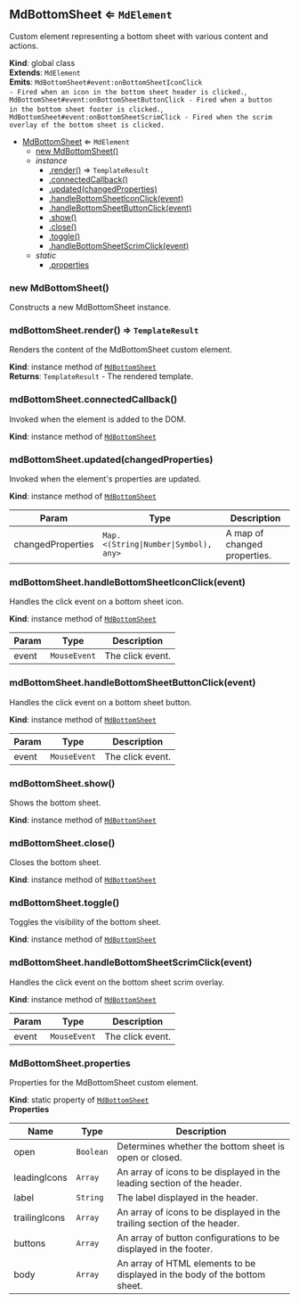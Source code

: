 <a name="MdBottomSheet"></a>

## MdBottomSheet ⇐ <code>MdElement</code>
Custom element representing a bottom sheet with various content and actions.

**Kind**: global class  
**Extends**: <code>MdElement</code>  
**Emits**: <code>MdBottomSheet#event:onBottomSheetIconClick - Fired when an icon in the bottom sheet header is clicked.</code>, <code>MdBottomSheet#event:onBottomSheetButtonClick - Fired when a button in the bottom sheet footer is clicked.</code>, <code>MdBottomSheet#event:onBottomSheetScrimClick - Fired when the scrim overlay of the bottom sheet is clicked.</code>  

* [MdBottomSheet](#MdBottomSheet) ⇐ <code>MdElement</code>
    * [new MdBottomSheet()](#new_MdBottomSheet_new)
    * _instance_
        * [.render()](#MdBottomSheet+render) ⇒ <code>TemplateResult</code>
        * [.connectedCallback()](#MdBottomSheet+connectedCallback)
        * [.updated(changedProperties)](#MdBottomSheet+updated)
        * [.handleBottomSheetIconClick(event)](#MdBottomSheet+handleBottomSheetIconClick)
        * [.handleBottomSheetButtonClick(event)](#MdBottomSheet+handleBottomSheetButtonClick)
        * [.show()](#MdBottomSheet+show)
        * [.close()](#MdBottomSheet+close)
        * [.toggle()](#MdBottomSheet+toggle)
        * [.handleBottomSheetScrimClick(event)](#MdBottomSheet+handleBottomSheetScrimClick)
    * _static_
        * [.properties](#MdBottomSheet.properties)

<a name="new_MdBottomSheet_new"></a>

### new MdBottomSheet()
Constructs a new MdBottomSheet instance.

<a name="MdBottomSheet+render"></a>

### mdBottomSheet.render() ⇒ <code>TemplateResult</code>
Renders the content of the MdBottomSheet custom element.

**Kind**: instance method of [<code>MdBottomSheet</code>](#MdBottomSheet)  
**Returns**: <code>TemplateResult</code> - The rendered template.  
<a name="MdBottomSheet+connectedCallback"></a>

### mdBottomSheet.connectedCallback()
Invoked when the element is added to the DOM.

**Kind**: instance method of [<code>MdBottomSheet</code>](#MdBottomSheet)  
<a name="MdBottomSheet+updated"></a>

### mdBottomSheet.updated(changedProperties)
Invoked when the element's properties are updated.

**Kind**: instance method of [<code>MdBottomSheet</code>](#MdBottomSheet)  

| Param | Type | Description |
| --- | --- | --- |
| changedProperties | <code>Map.&lt;(String\|Number\|Symbol), any&gt;</code> | A map of changed properties. |

<a name="MdBottomSheet+handleBottomSheetIconClick"></a>

### mdBottomSheet.handleBottomSheetIconClick(event)
Handles the click event on a bottom sheet icon.

**Kind**: instance method of [<code>MdBottomSheet</code>](#MdBottomSheet)  

| Param | Type | Description |
| --- | --- | --- |
| event | <code>MouseEvent</code> | The click event. |

<a name="MdBottomSheet+handleBottomSheetButtonClick"></a>

### mdBottomSheet.handleBottomSheetButtonClick(event)
Handles the click event on a bottom sheet button.

**Kind**: instance method of [<code>MdBottomSheet</code>](#MdBottomSheet)  

| Param | Type | Description |
| --- | --- | --- |
| event | <code>MouseEvent</code> | The click event. |

<a name="MdBottomSheet+show"></a>

### mdBottomSheet.show()
Shows the bottom sheet.

**Kind**: instance method of [<code>MdBottomSheet</code>](#MdBottomSheet)  
<a name="MdBottomSheet+close"></a>

### mdBottomSheet.close()
Closes the bottom sheet.

**Kind**: instance method of [<code>MdBottomSheet</code>](#MdBottomSheet)  
<a name="MdBottomSheet+toggle"></a>

### mdBottomSheet.toggle()
Toggles the visibility of the bottom sheet.

**Kind**: instance method of [<code>MdBottomSheet</code>](#MdBottomSheet)  
<a name="MdBottomSheet+handleBottomSheetScrimClick"></a>

### mdBottomSheet.handleBottomSheetScrimClick(event)
Handles the click event on the bottom sheet scrim overlay.

**Kind**: instance method of [<code>MdBottomSheet</code>](#MdBottomSheet)  

| Param | Type | Description |
| --- | --- | --- |
| event | <code>MouseEvent</code> | The click event. |

<a name="MdBottomSheet.properties"></a>

### MdBottomSheet.properties
Properties for the MdBottomSheet custom element.

**Kind**: static property of [<code>MdBottomSheet</code>](#MdBottomSheet)  
**Properties**

| Name | Type | Description |
| --- | --- | --- |
| open | <code>Boolean</code> | Determines whether the bottom sheet is open or closed. |
| leadingIcons | <code>Array</code> | An array of icons to be displayed in the leading section of the header. |
| label | <code>String</code> | The label displayed in the header. |
| trailingIcons | <code>Array</code> | An array of icons to be displayed in the trailing section of the header. |
| buttons | <code>Array</code> | An array of button configurations to be displayed in the footer. |
| body | <code>Array</code> | An array of HTML elements to be displayed in the body of the bottom sheet. |

